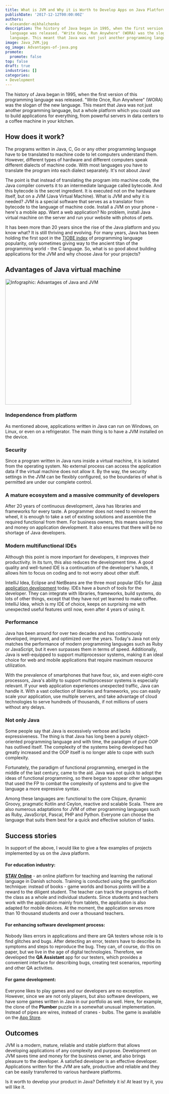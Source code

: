 ```yaml
---
title: What is JVM and Why it is Worth to Develop Apps on Java Platform
publishDate: '2017-12-12T00:00:00Z'
authors:
- alexander-mikhalchenko
description: The history of Java began in 1995, when the first version of this programming
  language was released. "Write Once, Run Anywhere" (WORA) was the slogan of the new
  language. This meant that Java was not just another programming language.
image: Java_JVM.jpg
og_image: Advantages-of-java.png
promote:
  promote: false
top: false
draft: true
industries: []
categories:
- Development
---
```

The history of Java began in 1995, when the first version of this programming language was released. "Write Once, Run Anywhere" (WORA) was the slogan of the new language. This meant that Java was not just another programming language, but a whole platform which you could use to build applications for everything, from powerful servers in data centers to a coffee machine in your kitchen.

## How does it work?

The programs written in Java, C, Go or any other programming language have to be translated to machine code to let computers understand them. However, different types of hardware and different computers speak different dialects of machine code. With most languages you have to translate the program into each dialect separately. It's not about Java!

The point is that instead of translating the program into machine code, the Java compiler converts it to an intermediate language called bytecode. And this bytecode is the secret ingredient. It is executed not on the hardware itself, but on a JVM (Java Virtual Machine). What is JVM and why it is needed? JVM is a special software that serves as a translator from bytecode to the language of machine code. Install a JVM on your phone - here's a mobile app. Want a web application? No problem, install Java virtual machine on the server and run your website with photos of pets.

It has been more than 20 years since the rise of the Java platform and you know what? It is still thriving and evolving. For many years, Java has been holding the first spot in the <a href="https://www.tiobe.com/tiobe-index/" rel="nofollow" target="_blank">TIOBE index</a> of programming language popularity, only sometimes giving way to the ancient titan of the programming world - the C language. So, what is so good about building applications for the JVM and why choose Java for your projects?

## Advantages of Java virtual machine

<img src="Advantages_of_java.png" alt="Infographic: Advantages of Java and JVM" width='400' class="float-right">

### Independence from platform

As mentioned above, applications written in Java can run on Windows, on Linux, or even on a refrigerator. The main thing is to have a JVM installed on the device.

### Security

Since a program written in Java runs inside a virtual machine, it is isolated from the operating system. No external process can access the application data if the virtual machine does not allow it. By the way, the security settings in the JVM can be flexibly configured, so the boundaries of what is permitted are under our complete control.

### A mature ecosystem and a massive community of developers

After 20 years of continuous development, Java has libraries and frameworks for every taste. A programmer does not need to reinvent the wheel, it is enough to take a set of existing solutions and assemble the required functional from them. For business owners, this means saving time and money on application development. It also ensures that there will be no shortage of Java developers.

### Modern multifunctional IDEs

Although this point is more important for developers, it improves their productivity. In its turn, this also reduces the development time. A good quality and well-tuned IDE is a continuation of the developer's hands, it allows him to focus on coding and to not worry about other stuff.

IntelliJ Idea, Eclipse and NetBeans are the three most popular IDEs for [Java application development](https://anadea.info/services/web-development/java) today. IDEs have a bunch of tools for the developer. They can integrate with libraries, frameworks, build systems, do lots of other things, except that they have not yet learned to make coffee. IntelliJ Idea, which is my IDE of choice, keeps on surprising me with unexpected useful features until now, even after 4 years of using it.

### Performance

Java has been around for over two decades and has continuously developed, improved, and optimized over the years. Today's Java not only matches the performance of modern programming languages such as Ruby or JavaScript, but it even surpasses them in terms of speed. Additionally, Java is well-equipped to support multiprocessor systems, making it an ideal choice for web and mobile applications that require maximum resource utilization.

With the prevalence of smartphones that have four, six, and even eight-core processors, Java's ability to support multiprocessor systems is especially relevant. If your web application experiences unexpected traffic, Java can handle it. With a vast collection of libraries and frameworks, you can easily scale your application, use multiple servers, and take advantage of cloud technologies to serve hundreds of thousands, if not millions of users without any delays.

### Not only Java

Some people say that Java is excessively verbose and lacks expressiveness. The thing is that Java has long been a purely object-oriented programming language and with time, the paradigm of pure OOP has outlived itself. The complexity of the systems being developed has greatly increased and the OOP itself is no longer able to cope with such complexity.

Fortunately, the paradigm of functional programming, emerged in the middle of the last century, came to the aid. Java was not quick to adopt the ideas of functional programming, so there began to appear other languages that used the FP to combat the complexity of systems and to give the language a more expressive syntax.

Among these languages are: functional to the core Clojure, dynamic Groovy, pragmatic Kotlin and Ceylon, reactive and scalable Scala. There are also numerous adaptations for JVM of other programming languages such as Ruby, JavaScript, Pascal, PHP and Python. Everyone can choose the language that suits them best for a quick and effective solution of tasks.

## Success stories

In support of the above, I would like to give a few examples of projects implemented by us on the Java platform.

#### For education industry:

**[STAV Online](https://anadea.info/projects/stav-online)** - an online platform for teaching and learning the national language in Danish schools. Training is conducted using the gamification technique: instead of books - game worlds and bonus points will be a reward to the diligent student. The teacher can track the progress of both the class as a whole and individual students. Since students and teachers work with the application mainly from tablets, the application is also adapted for mobile devices. At the moment, the application serves more than 10 thousand students and over a thousand teachers.

#### For enhancing software development process:

Nobody likes errors in applications and there are QA testers whose role is to find glitches and bugs. After detecting an error, testers have to describe its symptoms and steps to reproduce the bug. They can, of course, do this on paper, but we live in the age of digital technologies. Therefore, we developed the **QA Assistant** app for our testers, which provides a convenient interface for describing bugs, creating test scenarios, reporting and other QA activities.

#### For game development:

Everyone likes to play games and our developers are no exception. However, since we are not only players, but also software developers, we have some games written in Java in our portfolio as well. Here, for example, the clone of the **Plumber** puzzle in a somewhat unusual implementation. Instead of pipes are wires, instead of cranes - bulbs. The game is available on the <a href="https://itunes.apple.com/app/bulb-fiction/id973146040?mt=8" rel="nofollow" target="_blank">App Store</a>.

## Outcomes

JVM is a modern, mature, reliable and stable platform that allows developing applications of any complexity and purpose. Development on JVM saves time and money for the business owner, and also brings pleasure to the developer. A satisfied developer is an effective developer. Applications written for the JVM are safe, productive and reliable and they can be easily transferred to various hardware platforms.

Is it worth to develop your product in Java? Definitely it is! At least try it, you will like it.
